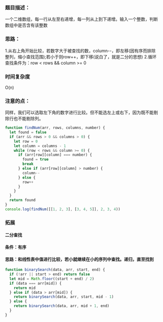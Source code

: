 ### 题目描述：

一个二维数组，每一行从左至右递增，每一列从上到下递增。输入一个整数，判断数组中是否含有该整数

### 思路：

 1.从右上角开始比较，若数字大于被查找的数，column--，即左移(因有序而排除整列，缩小查找范围);若小于则row++，即下移(说白了，就是二分的思想)
 2.循环查找条件为：row < rows && column >= 0

### 时间复杂度

 O(n)

### 注意的点：

同样，我们可以选取左下角的数字进行比较。但不能选左上或右下，因为既不能剔除行也不能剔除列。

```js
function findNum(arr, rows, columns, number) {
  let found = false
  if (arr && rows > 0 && columns > 0) {
    let row = 0
    let column = columns - 1
    while (row < rows && column >= 0) {
      if (arr[row][column] === number) {
        found = true
        break
      } else if (arr[row][column] > number) {
        column--
      } else {
        row++
      }
    }
  }
  return found
}
console.log(findNum([[1, 2, 3], [3, 4, 5]], 2, 3, 4))
```

### 拓展

#### 二分查找

 #### 条件：有序

#### 思路：和线性表中值进行比较，若小就继续在小的序列中查找。递归，直至找到

```js
function binarySearch(data, arr, start, end) {
  if (!arr || start > end) return false
  let mid = Math.floor((start + end) / 2)
  if (data === arr[mid]) {
    return mid
  } else if (data > arr[mid]) {
    return binarySearch(data, arr, start, mid - 1)
  } else {
    return binarySearch(data, arr, mid + 1, end)
  }
}
```